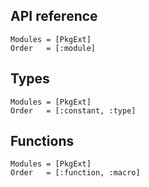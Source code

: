 ## API reference
```@autodocs
Modules = [PkgExt]
Order   = [:module]
```

## Types
```@autodocs
Modules = [PkgExt]
Order   = [:constant, :type]
```

## Functions
```@autodocs
Modules = [PkgExt]
Order   = [:function, :macro]
```

